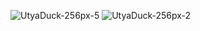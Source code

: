 
![UtyaDuck-256px-5](https://user-images.githubusercontent.com/102322116/191756230-90130c34-1701-4b3c-8392-4cb8c35fedda.gif)
![UtyaDuck-256px-2](https://user-images.githubusercontent.com/102322116/191756337-88acba05-33cc-43cc-9d64-4326323cddfe.gif)
